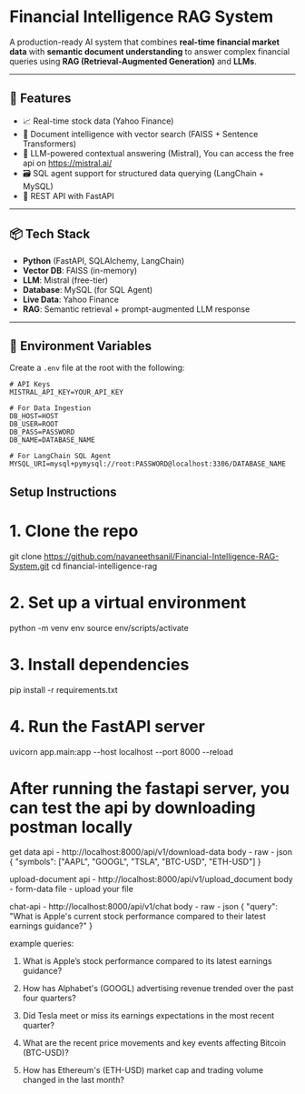 # Financial Intelligence RAG System

A production-ready AI system that combines **real-time financial market data** with **semantic document understanding** to answer complex financial queries using **RAG (Retrieval-Augmented Generation)** and **LLMs**.

---

## 🚀 Features

- 📈 Real-time stock data (Yahoo Finance)
- 🧠 Document intelligence with vector search (FAISS + Sentence Transformers)
- 🤖 LLM-powered contextual answering (Mistral), You can access the free api on https://mistral.ai/
- 🗃️ SQL agent support for structured data querying (LangChain + MySQL)
- 📡 REST API with FastAPI

---

## 📦 Tech Stack

- **Python** (FastAPI, SQLAlchemy, LangChain)
- **Vector DB**: FAISS (in-memory)
- **LLM**: Mistral (free-tier)
- **Database**: MySQL (for SQL Agent)
- **Live Data**: Yahoo Finance
- **RAG**: Semantic retrieval + prompt-augmented LLM response

---

## 🧰 Environment Variables

Create a `.env` file at the root with the following:

```env
# API Keys
MISTRAL_API_KEY=YOUR_API_KEY

# For Data Ingestion
DB_HOST=HOST
DB_USER=ROOT
DB_PASS=PASSWORD
DB_NAME=DATABASE_NAME

# For LangChain SQL Agent
MYSQL_URI=mysql+pymysql://root:PASSWORD@localhost:3306/DATABASE_NAME
```

## Setup Instructions

# 1. Clone the repo
git clone https://github.com/navaneethsanil/Financial-Intelligence-RAG-System.git
cd financial-intelligence-rag

# 2. Set up a virtual environment
python -m venv env
source env/scripts/activate

# 3. Install dependencies
pip install -r requirements.txt

# 4. Run the FastAPI server
uvicorn app.main:app --host localhost --port 8000 --reload

# After running the fastapi server, you can test the api by downloading postman locally


get data api - http://localhost:8000/api/v1/download-data
body - raw - json
{
    "symbols": ["AAPL", "GOOGL", "TSLA", "BTC-USD", "ETH-USD"]
}



upload-document api - http://localhost:8000/api/v1/upload_document
body - form-data
file - upload your file




chat-api - http://localhost:8000/api/v1/chat
body - raw - json
{
    "query": "What is Apple's current stock performance compared to their latest earnings guidance?"
}

example queries:
1. What is Apple’s stock performance compared to its latest earnings guidance?

2. How has Alphabet's (GOOGL) advertising revenue trended over the past four quarters?

3. Did Tesla meet or miss its earnings expectations in the most recent quarter?

4. What are the recent price movements and key events affecting Bitcoin (BTC-USD)?

5. How has Ethereum's (ETH-USD) market cap and trading volume changed in the last month?
